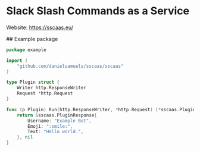 # Slack Slash Commands as a Service

Website: https://sscaas.eu/

## Example package

``` go
package example

import (
    "github.com/danielsamuels/sscaas/sscaas"
)

type Plugin struct {
    Writer http.ResponseWriter
    Request *http.Request
}

func (p Plugin) Run(http.ResponseWriter, *http.Request) (*sscaas.PluginResponse, error) {
    return &sscaas.PluginResponse{
        Username: "Example Bot",
        Emoji: ":smile:",
        Text: "Hello world.",
    }, nil
}
```
